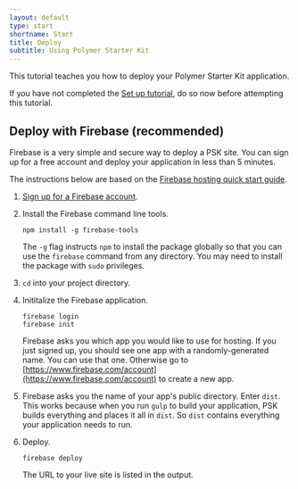 ```yaml
---
layout: default
type: start
shortname: Start
title: Deploy
subtitle: Using Polymer Starter Kit
---
```


<!-- This page does not have a ToC because it currently only has one H2.
     Add a ToC if you add another H2. -->

This tutorial teaches you how to deploy your Polymer Starter Kit application.

If you have not completed the [Set up tutorial](set-up.html), do so now
before attempting this tutorial.

## Deploy with Firebase (recommended)

Firebase is a very simple and secure way to deploy a PSK site. You can sign
up for a free account and deploy your application in less than 5 minutes.

The instructions below are based on the [Firebase hosting quick start 
guide](https://www.firebase.com/docs/hosting/quickstart.html).

1.  [Sign up for a Firebase account](https://www.firebase.com/signup/).

1.  Install the Firebase command line tools.

        npm install -g firebase-tools

    The `-g` flag instructs `npm` to install the package globally so that you
    can use the `firebase` command from any directory. You may need
    to install the package with `sudo` privileges.

1.  `cd` into your project directory.

1.  Inititalize the Firebase application.

        firebase login
        firebase init

    Firebase asks you which app you would like to use for hosting. If you just
    signed up, you should see one app with a randomly-generated name. You can 
    use that one. Otherwise go to 
    [https://www.firebase.com/account](https://www.firebase.com/account) to 
    create a new app.

1.  Firebase asks you the name of your app's public directory. Enter `dist`. 
    This works because when you run `gulp` to build your application, PSK 
    builds everything and places it all in `dist`. So `dist` contains 
    everything your application needs to run.

1.  Deploy.

        firebase deploy

    The URL to your live site is listed in the output.

